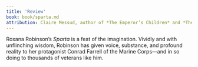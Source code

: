 ```yaml
---
title: 'Review'  
book: book/sparta.md
attribution: Claire Messud, author of *The Emperor’s Children* and *The Woman Upstairs*
---
```

Roxana Robinson’s *Sparta* is a feat of the imagination. Vividly and with unflinching wisdom, Robinson has given voice, substance, and profound reality to her protagonist Conrad Farrell of the Marine Corps—and in so doing to thousands of veterans like him.


